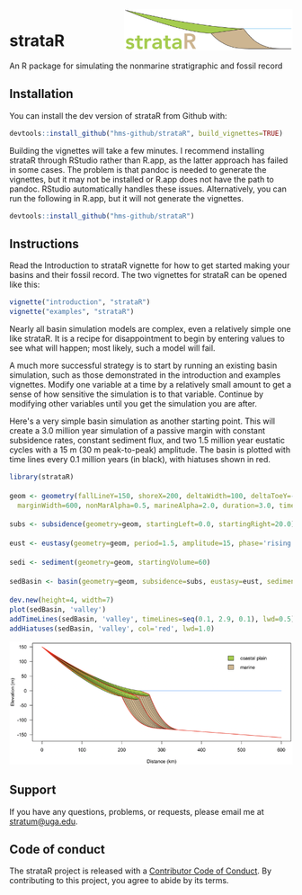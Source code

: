 <img src="man/figures/logo.png" width="300px" align="right" />

# strataR

An R package for simulating the nonmarine stratigraphic and fossil record

## Installation

You can install the dev version of strataR from Github with: 

``` r
devtools::install_github("hms-github/strataR", build_vignettes=TRUE)
```

Building the vignettes will take a few minutes. I recommend installing strataR through RStudio rather than R.app, as the latter approach has failed in some cases. The problem is that pandoc is needed to generate the vignettes, but it may not be installed or R.app does not have the path to pandoc. RStudio automatically handles these issues. Alternatively, you can run the following in R.app, but it will not generate the vignettes.

``` r
devtools::install_github("hms-github/strataR")
```

## Instructions

Read the Introduction to strataR vignette for how to get started making your basins and their fossil record. The two vignettes for strataR can be opened like this:

``` r
vignette("introduction", "strataR")
vignette("examples", "strataR")
```

Nearly all basin simulation models are complex, even a relatively simple one like strataR. It is a recipe for disappointment to begin by entering values to see what will happen; most likely, such a model will fail. 

A much more successful strategy is to start by running an existing basin simulation, such as those demonstrated in the introduction and examples vignettes. Modify one variable at a time by a relatively small amount to get a sense of how sensitive the simulation is to that variable. Continue by modifying other variables until you get the simulation you are after.

Here's a very simple basin simulation as another starting point. This will create a 3.0 million year simulation of a passive margin with constant subsidence rates, constant sediment flux, and two 1.5 million year eustatic cycles with a 15 m (30 m peak-to-peak) amplitude. The basin is plotted with time lines every 0.1 million years (in black), with hiatuses shown in red.

``` r
library(strataR)

geom <- geometry(fallLineY=150, shoreX=200, deltaWidth=100, deltaToeY=-100, 
  marginWidth=600, nonMarAlpha=0.5, marineAlpha=2.0, duration=3.0, timeStep=0.01)

subs <- subsidence(geometry=geom, startingLeft=0.0, startingRight=20.0)

eust <- eustasy(geometry=geom, period=1.5, amplitude=15, phase='rising', shape=3)

sedi <- sediment(geometry=geom, startingVolume=60)

sedBasin <- basin(geometry=geom, subsidence=subs, eustasy=eust, sediment=sedi)

dev.new(height=4, width=7)
plot(sedBasin, 'valley')
addTimeLines(sedBasin, 'valley', timeLines=seq(0.1, 2.9, 0.1), lwd=0.5)
addHiatuses(sedBasin, 'valley', col='red', lwd=1.0)
```

<img src="man/figures/readmeBasin.png" />

## Support

If you have any questions, problems, or requests, please email me at stratum@uga.edu.

## Code of conduct 

The strataR project is released with a [Contributor Code of Conduct](https://github.com/hms-github/strataR/blob/main/CODE_OF_CONDUCT.md). By contributing to this project, you agree to abide by its terms.
